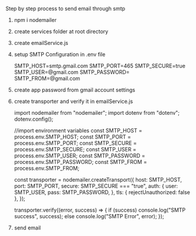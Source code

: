 Step by step process to send email through smtp

1. npm i nodemailer

2. create services folder at root directory

3. create emailService.js

4. setup SMTP Configuration in .env file

   SMTP_HOST=smtp.gmail.com
   SMTP_PORT=465
   SMTP_SECURE=true
   SMTP_USER=<your-email>@gmail.com
   SMTP_PASSWORD=
   SMTP_FROM=<your-email>@gmail.com

5. create app password from gmail account settings

6. create transporter and verify it in emailService.js

   import nodemailer from "nodemailer";
   import dotenv from "dotenv";
   dotenv.config();

   //import environment variables
   const SMTP_HOST = process.env.SMTP_HOST;
   const SMTP_PORT = process.env.SMTP_PORT;
   const SMTP_SECURE = process.env.SMTP_SECURE;
   const SMTP_USER = process.env.SMTP_USER;
   const SMTP_PASSWORD = process.env.SMTP_PASSWORD;
   const SMTP_FROM = process.env.SMTP_FROM;

   const transporter = nodemailer.createTransport({
   host: SMTP_HOST,
   port: SMTP_PORT,
   secure: SMTP_SECURE === "true",
   auth: {
   user: SMTP_USER,
   pass: SMTP_PASSWORD,
   },
   tls: { rejectUnauthorized: false },
   });

   transporter.verify((error, success) => {
   if (success) console.log("SMTP success", success);
   else console.log("SMTP Error", error);
   });

7. send email
